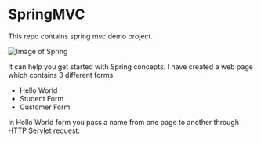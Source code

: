 # SpringMVC
This repo contains spring mvc demo project.

![Image of Spring](https://cldup.com/-ubOGWD1cQ.png?raw=true)

It can help you get started with Spring concepts.
I have created a web page which contains 3 different forms 
  - Hello World
  - Student Form
  - Customer Form 

In Hello World form you pass a name from one page to another through HTTP Servlet request. 
